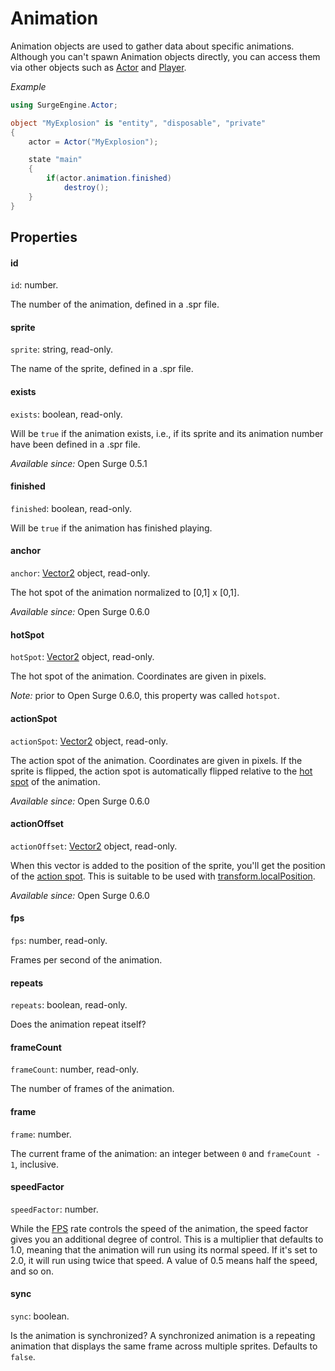 Animation
=========

Animation objects are used to gather data about specific animations. Although you can't spawn Animation objects directly, you can access them via other objects such as [Actor](/engine/actor) and [Player](/engine/player).

*Example*

```cs
using SurgeEngine.Actor;

object "MyExplosion" is "entity", "disposable", "private"
{
    actor = Actor("MyExplosion");

    state "main"
    {
        if(actor.animation.finished)
            destroy();
    }
}
```

Properties
----------

#### id

`id`: number.

The number of the animation, defined in a .spr file.

#### sprite

`sprite`: string, read-only.

The name of the sprite, defined in a .spr file.

#### exists

`exists`: boolean, read-only.

Will be `true` if the animation exists, i.e., if its sprite and its animation number have been defined in a .spr file.

*Available since:* Open Surge 0.5.1

#### finished

`finished`: boolean, read-only.

Will be `true` if the animation has finished playing.

#### anchor

`anchor`: [Vector2](/engine/vector2) object, read-only.

The hot spot of the animation normalized to [0,1] x [0,1].

*Available since:* Open Surge 0.6.0

#### hotSpot

`hotSpot`: [Vector2](/engine/vector2) object, read-only.

The hot spot of the animation. Coordinates are given in pixels.

*Note:* prior to Open Surge 0.6.0, this property was called `hotspot`.

#### actionSpot

`actionSpot`: [Vector2](/engine/vector2) object, read-only.

The action spot of the animation. Coordinates are given in pixels. If the sprite is flipped, the action spot is automatically flipped relative to the [hot spot](#hotspot) of the animation.

*Available since:* Open Surge 0.6.0

#### actionOffset

`actionOffset`: [Vector2](/engine/vector2) object, read-only.

When this vector is added to the position of the sprite, you'll get the position of the [action spot](#actionspot). This is suitable to be used with [transform.localPosition](/engine/transform#localposition).

*Available since:* Open Surge 0.6.0

#### fps

`fps`: number, read-only.

Frames per second of the animation.

#### repeats

`repeats`: boolean, read-only.

Does the animation repeat itself?

#### frameCount

`frameCount`: number, read-only.

The number of frames of the animation.

#### frame

`frame`: number.

The current frame of the animation: an integer between `0` and `frameCount - 1`, inclusive.

#### speedFactor

`speedFactor`: number.

While the [FPS](#fps) rate controls the speed of the animation, the speed factor gives you an additional degree of control. This is a multiplier that defaults to 1.0, meaning that the animation will run using its normal speed. If it's set to 2.0, it will run using twice that speed. A value of 0.5 means half the speed, and so on.

#### sync

`sync`: boolean.

Is the animation is synchronized? A synchronized animation is a repeating animation that displays the same frame across multiple sprites. Defaults to `false`.
